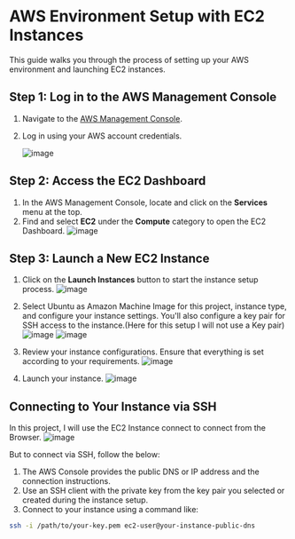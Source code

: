 # AWS Environment Setup with EC2 Instances

This guide walks you through the process of setting up your AWS environment and launching EC2 instances.

## Step 1: Log in to the AWS Management Console

1. Navigate to the [AWS Management Console](https://aws.amazon.com/console/).
2. Log in using your AWS account credentials.
   
   ![image](https://github.com/KBola98/aws-cloud-monitoring/assets/52285719/86a41007-f48f-4724-8b77-0d9db9d4a8ee)
   

## Step 2: Access the EC2 Dashboard

1. In the AWS Management Console, locate and click on the **Services** menu at the top.
2. Find and select **EC2** under the **Compute** category to open the EC2 Dashboard.
   ![image](https://github.com/KBola98/aws-cloud-monitoring/assets/52285719/a8fb3901-ae19-491b-b876-a14c54bb43b1)


## Step 3: Launch a New EC2 Instance

1. Click on the **Launch Instances** button to start the instance setup process.
   ![image](https://github.com/KBola98/aws-cloud-monitoring/assets/52285719/d7b926cf-2b70-487f-a770-af01764a6a8a)

3. Select Ubuntu as Amazon Machine Image for this project, instance type, and configure your instance settings. You'll also configure a key pair for SSH access to the instance.(Here for this setup I will not use a Key pair)
   ![image](https://github.com/KBola98/aws-cloud-monitoring/assets/52285719/6bdf1e71-6648-4310-a464-3c135e55ea80)
   ![image](https://github.com/KBola98/aws-cloud-monitoring/assets/52285719/d4f59a07-4c2c-4965-b414-8fc18d931bcc)


5. Review your instance configurations. Ensure that everything is set according to your requirements.
   ![image](https://github.com/KBola98/aws-cloud-monitoring/assets/52285719/e321028f-b544-4511-a80b-0d94221bbd2e)

7. Launch your instance.
   ![image](https://github.com/KBola98/aws-cloud-monitoring/assets/52285719/a9b88199-9a42-4e11-b7d5-8273478da570)


## Connecting to Your Instance via SSH

In this project, I will use the EC2 Instance connect to connect from the Browser.
   ![image](https://github.com/KBola98/aws-cloud-monitoring/assets/52285719/7a1d27f3-3b14-4287-a75e-970de8f6261c)


But to connect via SSH, follow the below:

1. The AWS Console provides the public DNS or IP address and the connection instructions.
2. Use an SSH client with the private key from the key pair you selected or created during the instance setup.
3. Connect to your instance using a command like:
   
```bash
ssh -i /path/to/your-key.pem ec2-user@your-instance-public-dns


